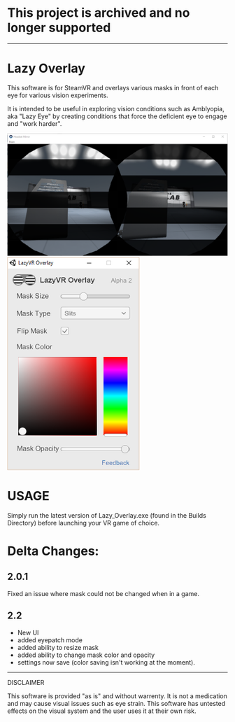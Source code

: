 # This project is archived and no longer supported
----

Lazy Overlay
============


This software is for SteamVR and overlays various masks in front of each eye for various vision experiments.

It is intended to be useful in exploring vision conditions such as Amblyopia, aka "Lazy Eye" by creating conditions that force the deficient eye to engage and "work harder".

![Slats view](/Screenshots/slats.PNG?raw=true "Slats view")
![User Interface](/Screenshots/ui.PNG?raw=true "User Interface")

USAGE
=====================
Simply run the latest version of Lazy_Overlay.exe (found in the Builds Directory) before launching your VR game of choice.

Delta Changes:
=====================
2.0.1
---------------------
Fixed an issue where mask could not be changed when in a game.

2.2
---------------------
- New UI
- added eyepatch mode
- added ability to resize mask
- added ability to change mask color and opacity
- settings now save (color saving isn't working at the moment).


---------------------
DISCLAIMER

This software is provided "as is" and without warrenty. It is not a medication and may cause 
visual issues such as eye strain. This software has untested effects on the visual system and the user
uses it at their own risk.
